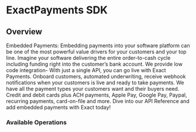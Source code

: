 # ExactPayments SDK


## Overview

Embedded Payments: Embedding payments into your software platform can be one of the most powerful value drivers for your customers and your top line. Imagine your software delivering the entire order-to-cash cycle including funding right into the customer’s bank account. We provide low code integration- With just a single API, you can go live with Exact Payments. Onboard customers, automated underwriting, receive webhook notifications when your customers is live and ready to take payments. We have all the payment types your customers want and their buyers need. Credit and debit cards plus ACH payments, Apple Pay, Google Pay, Paypal, recurring payments, card-on-file and more. Dive into our API Reference and add embedded payments with Exact today!

### Available Operations

